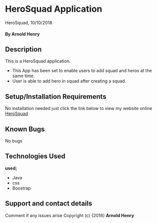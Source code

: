 # HeroSquad  Application
HeroSquad, 10/10/2018
#### By **Arnold Henry**
## Description
This is a HeroSquad application.
* This App has been set to enable users to add squad and heros at the same time.
* User is able to add hero in squad after creating a squad.
## Setup/Installation Requirements
No installation needed just click the link below to view my website online
[HeroSquad](https://arnoldhenry.github.io/HeroSquad/)
## Known Bugs
No bugs
## Technologies Used
**used;**
* Java
* css
* Boostrap
## Support and contact details
Comment if any issues arise
Copyright (c) {2018} **Arnold Henry**